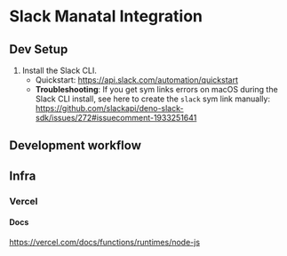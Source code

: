 # Slack Manatal Integration

## Dev Setup

1. Install the Slack CLI.
   - Quickstart: https://api.slack.com/automation/quickstart
   - __Troubleshooting__: If you get sym links errors on macOS during the Slack CLI install, see here to create the `slack` sym link manually: https://github.com/slackapi/deno-slack-sdk/issues/272#issuecomment-1933251641

## Development workflow

## Infra

### Vercel

#### Docs

https://vercel.com/docs/functions/runtimes/node-js

